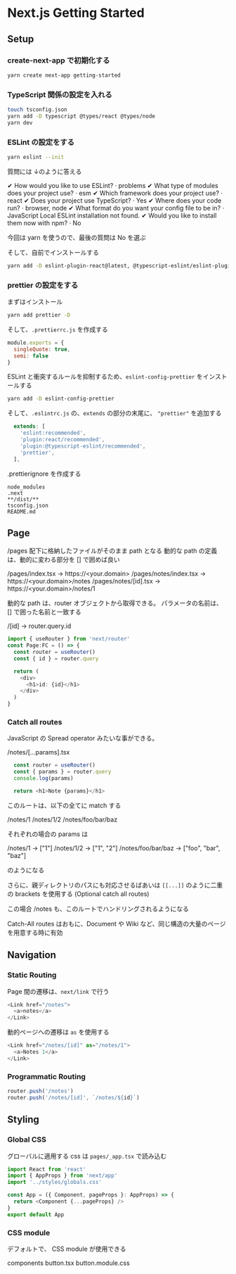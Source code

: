 # Next.js Getting Started

## Setup

### create-next-app で初期化する

```bash
yarn create next-app getting-started
```

### TypeScript 関係の設定を入れる

```bash
touch tsconfig.json
yarn add -D typescript @types/react @types/node
yarn dev
```

### ESLint の設定をする

```bash
yarn eslint --init
```

質問には ↓のように答える

✔ How would you like to use ESLint? · problems
✔ What type of modules does your project use? · esm
✔ Which framework does your project use? · react
✔ Does your project use TypeScript? · Yes
✔ Where does your code run? · browser, node
✔ What format do you want your config file to be in? · JavaScript
Local ESLint installation not found.
✔ Would you like to install them now with npm? · No

今回は yarn を使うので、最後の質問は No を選ぶ

そして、自前でインストールする

```bash
yarn add -D eslint-plugin-react@latest, @typescript-eslint/eslint-plugin@latest, @typescript-eslint/parser@latest, eslint@latest
```

### prettier の設定をする

まずはインストール

```bash
yarn add prettier -D
```

そして、`.prettierrc.js` を作成する

```js
module.exports = {
  singleQuote: true,
  semi: false
}
```

ESLint と衝突するルールを抑制するため、`eslint-config-prettier` をインストールする

```bash
yarn add -D eslint-config-prettier
```

そして、`.eslintrc.js` の、`extends` の部分の末尾に、 `"prettier"` を追加する

```js
  extends: [
    'eslint:recommended',
    'plugin:react/recommended',
    'plugin:@typescript-eslint/recommended',
    'prettier',
  ],
```

.prettierignore を作成する

```text
node_modules
.next
**/dist/**
tsconfig.json
README.md
```

## Page

/pages 配下に格納したファイルがそのまま path となる
動的な path の定義は、動的に変わる部分を [] で囲めば良い

/pages/index.tsx -> https://<your.domain>
/pages/notes/index.tsx -> https://<your.domain>/notes
/pages/notes/[id].tsx -> https://<your.domain>/notes/1

動的な path は、router オブジェクトから取得できる。
パラメータの名前は、 [] で囲った名前と一致する

/[id] -> router.query.id

```typescript
import { useRouter } from 'next/router'
const Page:FC = () => {
  const router = useRouter()
  const { id } = router.query

  return (
    <div>
      <h1>id: {id}</h1>
    </div>
  )
}
```

### Catch all routes

JavaScript の Spread operator みたいな事ができる。

/notes/[...params].tsx

```typescript
  const router = useRouter()
  const { params } = router.query
  console.log(params)

  return <h1>Note {params}</h1>
```

このルートは、以下の全てに match する

/notes/1
/notes/1/2
/notes/foo/bar/baz

それぞれの場合の params は

/notes/1             -> ["1"]
/notes/1/2           -> ["1", "2"]
/notes/foo/bar/baz   -> ["foo", "bar", "baz"]

のようになる

さらに、親ディレクトリのパスにも対応させるばあいは `[[...]]` のように二重の brackets を使用する
(Optional catch all routes)

この場合 /notes も、このルートでハンドリングされるようになる

Catch-All routes はおもに、Document や Wiki など、同じ構造の大量のページを用意する時に有効

## Navigation

### Static Routing

Page 間の遷移は、`next/link` で行う

```typescript
<Link href="/notes">
  <a>notes</a>
</Link>
```

動的ページへの遷移は `as` を使用する

```typescript
<Link href="/notes/[id]" as="/notes/1">
  <a>Notes 1</a>
</Link>
```

### Programmatic Routing

```typescript
router.push('/notes')
router.push('/notes/[id]', `/notes/${id}`)
```

## Styling

### Global CSS

グローバルに適用する css は `pages/_app.tsx` で読み込む

```typescript
import React from 'react'
import { AppProps } from 'next/app'
import '../styles/globals.css'

const App = ({ Component, pageProps }: AppProps) => {
  return <Component {...pageProps} />
}
export default App
```

### CSS module

デフォルトで、 CSS module が使用できる

components
  button.tsx
  button.module.css

